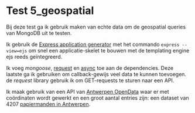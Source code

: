 # Test 5_geospatial #

Bij deze test ga ik gebruik maken van echte data om de geospatial queries van MongoDB uit te testen.

Ik gebruik de [Express application generator](https://expressjs.com/en/starter/generator.html) met het commando `express --view=ejs` om snel een applicatie-skelet te bouwen met de templating engine ejs reeds geïntegreerd.

Ik voeg *mongoose*, [request](https://www.npmjs.com/package/request) en [async](https://www.npmjs.com/package/async) toe aan de dependencies. Deze laatste ga ik gebruiken om callback-gewijs veel data te kunnen toevoegen. de *request* library gebruik ik om GET-requests te sturen naar een API.

Ik maak gebruik van een API van [Antwerpen OpenData](http://opendata.antwerpen.be/) waar er met coördinaten wordt gewerkt en een groot aantal entries zijn: een dataset van 4207 [papiermanden in Antwerpen](http://datasets.antwerpen.be/v4/gis/papiermand.json).